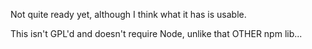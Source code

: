 Not quite ready yet, although I think what it has is usable.

This isn't GPL'd and doesn't require Node, unlike that OTHER npm lib...
